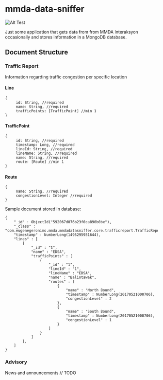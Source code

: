 # mmda-data-sniffer
![Alt Test](https://travis-ci.org/esgeronimo/mmda-data-sniffer.svg?branch=master)

Just some application that gets data from from MMDA Interaksyon occasionally and stores information in a MongoDB database.

## Document Structure
### Traffic Report
Information regarding traffic congestion per specific location
#### Line
```
{
     id: String, //required
     name: String, //required
     trafficPoints: [TrafficPoint] //min 1
}
```
#### TrafficPoint
```
{
     id: String, //required
     timestamp: Long, //required
     lineId: String, //required
     lineName: String, //required
     name: String, //required
     route: [Route] //min 1
}
```
#### Route
```
{
     name: String, //required
     congestionLevel: Integer //required
}
```
Sample document stored in database:
```
{
    "_id" : ObjectId("592067d076b23f0ca890b0be"),
    "_class" : "com.eugenegeronimo.mmda.mmdadatasniffer.core.trafficreport.TrafficReport",
    "timestamp" : NumberLong(1495295951644),
    "lines" : [ 
        {
            "_id" : "1",
            "name" : "EDSA",
            "trafficPoints" : [ 
                {
                    "_id" : "1",
                    "lineId" : "1",
                    "lineName" : "EDSA",
                    "name" : "Balintawak",
                    "routes" : [ 
                        {
                            "name" : "North Bound",
                            "timestamp" : NumberLong(20170521000706),
                            "congestionLevel" : 2
                        }, 
                        {
                            "name" : "South Bound",
                            "timestamp" : NumberLong(20170521000706),
                            "congestionLevel" : 1
                        }
                    ]
                } 
            ]
        }, 
    ]
}
```
### Advisory
News and announcements
// TODO
